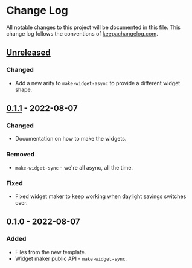 # Change Log
All notable changes to this project will be documented in this file. This change log follows the conventions of [keepachangelog.com](http://keepachangelog.com/).

## [Unreleased]
### Changed
- Add a new arity to `make-widget-async` to provide a different widget shape.

## [0.1.1] - 2022-08-07
### Changed
- Documentation on how to make the widgets.

### Removed
- `make-widget-sync` - we're all async, all the time.

### Fixed
- Fixed widget maker to keep working when daylight savings switches over.

## 0.1.0 - 2022-08-07
### Added
- Files from the new template.
- Widget maker public API - `make-widget-sync`.

[Unreleased]: https://sourcehost.site/your-name/ch01-intro/compare/0.1.1...HEAD
[0.1.1]: https://sourcehost.site/your-name/ch01-intro/compare/0.1.0...0.1.1
